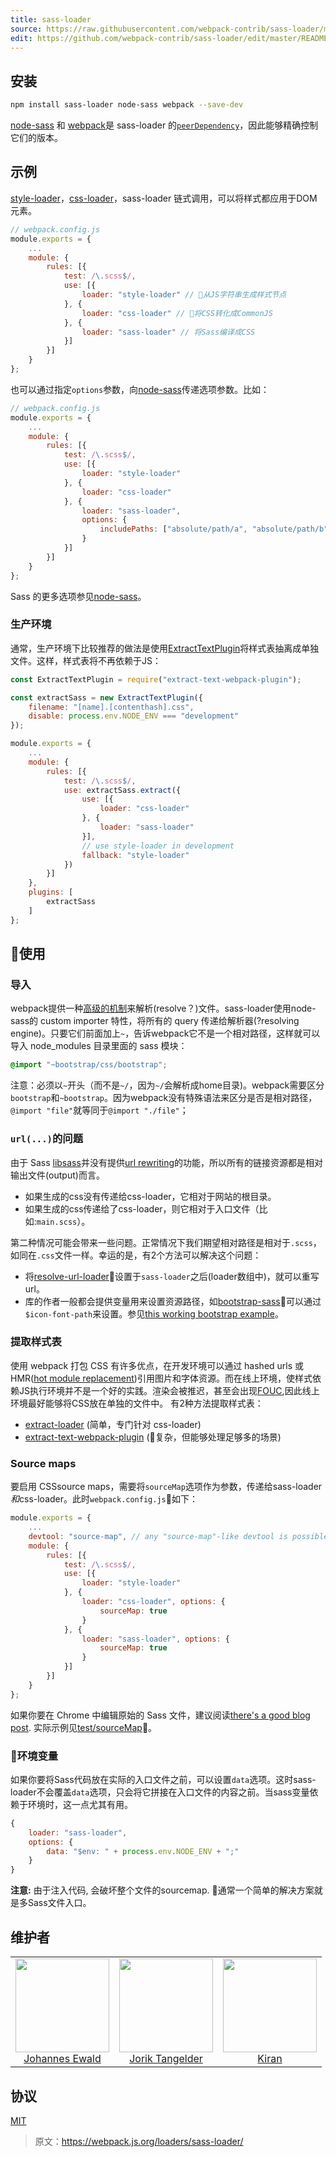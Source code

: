 ```yaml
---
title: sass-loader
source: https://raw.githubusercontent.com/webpack-contrib/sass-loader/master/README.md
edit: https://github.com/webpack-contrib/sass-loader/edit/master/README.md
---
```

## 安装

```bash
npm install sass-loader node-sass webpack --save-dev
```
[node-sass](https://github.com/sass/node-sass) 和 [webpack](https://github.comwebpack)是 sass-loader 的[`peerDependency`](https://docs.npmjs.com/files/package.json#peerdependencies)，因此能够精确控制它们的版本。

## 示例
[style-loader](https://github.com/webpack-contrib/style-loader)，[css-loader](https://github.com/webpack-contrib/css-loader)，sass-loader 链式调用，可以将样式都应用于DOM元素。

```js
// webpack.config.js
module.exports = {
	...
    module: {
        rules: [{
            test: /\.scss$/,
            use: [{
                loader: "style-loader" // 从JS字符串生成样式节点
            }, {
                loader: "css-loader" // 将CSS转化成CommonJS
            }, {
                loader: "sass-loader" // 将Sass编译成CSS
            }]
        }]
    }
};
```
也可以通过指定`options`参数，向[node-sass](https://github.com/andrew/node-sass)传递选项参数。比如：

```js
// webpack.config.js
module.exports = {
	...
    module: {
        rules: [{
            test: /\.scss$/,
            use: [{
                loader: "style-loader"
            }, {
                loader: "css-loader"
            }, {
                loader: "sass-loader",
                options: {
                    includePaths: ["absolute/path/a", "absolute/path/b"]
                }
            }]
        }]
    }
};
```

Sass 的更多选项参见[node-sass](https://github.com/andrew/node-sass)。

### 生产环境
通常，生产环境下比较推荐的做法是使用[ExtractTextPlugin](https://github.com/webpack-contrib/extract-text-webpack-plugin)将样式表抽离成单独文件。这样，样式表将不再依赖于JS：

```js
const ExtractTextPlugin = require("extract-text-webpack-plugin");

const extractSass = new ExtractTextPlugin({
    filename: "[name].[contenthash].css",
    disable: process.env.NODE_ENV === "development"
});

module.exports = {
	...
    module: {
        rules: [{
            test: /\.scss$/,
            use: extractSass.extract({
                use: [{
                    loader: "css-loader"
                }, {
                    loader: "sass-loader"
                }],
                // use style-loader in development
                fallback: "style-loader"
            })
        }]
    },
    plugins: [
        extractSass
    ]
};
```

## 使用

### 导入
webpack提供一种[高级的机制](http://webpack.github.io/docs/resolving.html)来解析(resolve？)文件。sass-loader使用node-sass的 custom importer 特性，将所有的 query 传递给解析器(?resolving engine)。只要它们前面加上`~`，告诉webpack它不是一个相对路径，这样就可以导入 node_modules 目录里面的 sass 模块：

```css
@import "~bootstrap/css/bootstrap";
```
注意：必须以`~`开头（而不是`~/`，因为`~/`会解析成home目录)。webpack需要区分`bootstrap`和`~bootstrap`。因为webpack没有特殊语法来区分是否是相对路径，`@import "file"`就等同于`@import "./file"`；

### `url(...)`的问题

由于 Sass [libsass](https://github.com/sass/libsass)并没有提供[url rewriting](https://github.com/sass/libsass/issues/532)的功能，所以所有的链接资源都是相对输出文件(output)而言。
- 如果生成的css没有传递给css-loader，它相对于网站的根目录。
- 如果生成的css传递给了css-loader，则它相对于入口文件（比如:`main.scss`）。

第二种情况可能会带来一些问题。正常情况下我们期望相对路径是相对于`.scss`，如同在`.css`文件一样。幸运的是，有2个方法可以解决这个问题：
- 将[resolve-url-loader](https://github.com/bholloway/resolve-url-loader)设置于`sass-loader`之后(loader数组中)，就可以重写url。
- 库的作者一般都会提供变量用来设置资源路径，如[bootstrap-sass](https://github.com/twbs/bootstrap-sass)可以通过`$icon-font-path`来设置。参见[this working bootstrap example](https://github.com/webpack-contrib/sass-loader/tree/master/test/bootstrapSass)。

### 提取样式表
使用 webpack 打包 CSS 有许多优点，在开发环境可以通过 hashed urls 或 HMR([hot module replacement](https://webpack.js.org/concepts/hot-module-replacement/))引用图片和字体资源。而在线上环境，使样式依赖JS执行环境并不是一个好的实践。渲染会被推迟，甚至会出现[FOUC](https://en.wikipedia.org/wiki/Flash_of_unstyled_content),因此线上环境最好能够将CSS放在单独的文件中。
有2种方法提取样式表：
- [extract-loader](https://github.com/peerigon/extract-loader) (简单，专门针对 css-loader)
- [extract-text-webpack-plugin](https://github.com/webpack-contrib/extract-text-webpack-plugin) (复杂，但能够处理足够多的场景)

### Source maps
要启用 CSSsource maps，需要将`sourceMap`选项作为参数，传递给sass-loader*和*css-loader。此时`webpack.config.js`如下：

```javascript
module.exports = {
    ...
    devtool: "source-map", // any "source-map"-like devtool is possible
    module: {
        rules: [{
            test: /\.scss$/,
            use: [{
                loader: "style-loader"
            }, {
                loader: "css-loader", options: {
                    sourceMap: true
                }
            }, {
                loader: "sass-loader", options: {
                    sourceMap: true
                }
            }]
        }]
    }
};
```
如果你要在 Chrome 中编辑原始的 Sass 文件，建议阅读[there's a good blog post](https://medium.com/@toolmantim/getting-started-with-css-sourcemaps-and-in-browser-sass-editing-b4daab987fb0). 实际示例见[test/sourceMap](https://github.com/webpack-contrib/sass-loader/tree/master/test)。

### 环境变量

如果你要将Sass代码放在实际的入口文件之前，可以设置`data`选项。这时sass-loader不会覆盖`data`选项，只会将它拼接在入口文件的内容之前。当sass变量依赖于环境时，这一点尤其有用。
```javascript
{
    loader: "sass-loader",
    options: {
        data: "$env: " + process.env.NODE_ENV + ";"
    }
}
```

**注意:** 由于注入代码, 会破坏整个文件的sourcemap. 通常一个简单的解决方案就是多Sass文件入口。

## 维护者

<table>
    <tr>
      <td align="center">
        <a href="https://github.com/jhnns"><img width="150" height="150" src="https://avatars0.githubusercontent.com/u/781746?v=3"></a><br>
        <a href="https://github.com/jhnns">Johannes Ewald</a>
      </td>
      <td align="center">
        <a href="https://github.com/webpack-contrib"><img width="150" height="150" src="https://avatars1.githubusercontent.com/u/1243901?v=3&s=460"></a><br>
        <a href="https://github.com/webpack-contrib">Jorik Tangelder</a>
      </td>
      <td align="center">
        <a href="https://github.com/akiran"><img width="150" height="150" src="https://avatars1.githubusercontent.com/u/3403295?v=3"></a><br>
        <a href="https://github.com/akiran">Kiran</a>
      </td>
    <tr>
</table>


## 协议

[MIT](http://www.opensource.org/licenses/mit-license.php)

[npm]: https://img.shields.io/npm/v/sass-loader.svg
[npm-stats]: https://img.shields.io/npm/dm/sass-loader.svg
[npm-url]: https://npmjs.com/package/sass-loader

[node]: https://img.shields.io/node/v/sass-loader.svg
[node-url]: https://nodejs.org

[deps]: https://david-dm.org/webpack-contrib/sass-loader.svg
[deps-url]: https://david-dm.org/webpack-contrib/sass-loader

[travis]: http://img.shields.io/travis/webpack-contrib/sass-loader.svg
[travis-url]: https://travis-ci.org/webpack-contrib/sass-loader

[appveyor-url]: https://ci.appveyor.com/project/jhnns/sass-loader/branch/master
[appveyor]: https://ci.appveyor.com/api/projects/status/github/webpack-contrib/sass-loader?svg=true

[cover]: https://coveralls.io/repos/github/webpack-contrib/sass-loader/badge.svg
[cover-url]: https://coveralls.io/github/webpack-contrib/sass-loader

[chat]: https://badges.gitter.im/webpack-contrib/webpack.svg
[chat-url]: https://gitter.im/webpack-contrib/webpack

> 原文：https://webpack.js.org/loaders/sass-loader/
